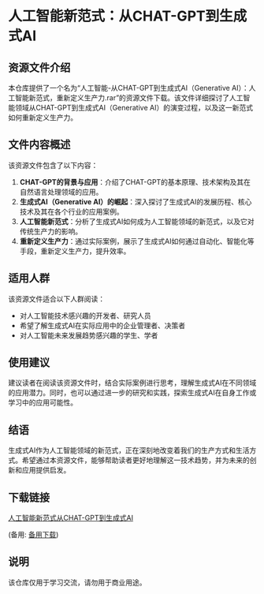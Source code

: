 # 人工智能新范式：从CHAT-GPT到生成式AI

## 资源文件介绍

本仓库提供了一个名为“人工智能-从CHAT-GPT到生成式AI（Generative AI）：人工智能新范式，重新定义生产力.rar”的资源文件下载。该文件详细探讨了人工智能领域从CHAT-GPT到生成式AI（Generative AI）的演变过程，以及这一新范式如何重新定义生产力。

## 文件内容概述

该资源文件包含了以下内容：

1. **CHAT-GPT的背景与应用**：介绍了CHAT-GPT的基本原理、技术架构及其在自然语言处理领域的应用。
2. **生成式AI（Generative AI）的崛起**：深入探讨了生成式AI的发展历程、核心技术及其在各个行业的应用案例。
3. **人工智能新范式**：分析了生成式AI如何成为人工智能领域的新范式，以及它对传统生产力的影响。
4. **重新定义生产力**：通过实际案例，展示了生成式AI如何通过自动化、智能化等手段，重新定义生产力，提升效率。

## 适用人群

该资源文件适合以下人群阅读：

- 对人工智能技术感兴趣的开发者、研究人员
- 希望了解生成式AI在实际应用中的企业管理者、决策者
- 对人工智能未来发展趋势感兴趣的学生、学者

## 使用建议

建议读者在阅读该资源文件时，结合实际案例进行思考，理解生成式AI在不同领域的应用潜力。同时，也可以通过进一步的研究和实践，探索生成式AI在自身工作或学习中的应用可能性。

## 结语

生成式AI作为人工智能领域的新范式，正在深刻地改变着我们的生产方式和生活方式。希望通过本资源文件，能够帮助读者更好地理解这一技术趋势，并为未来的创新和应用提供启发。

## 下载链接
[人工智能新范式从CHAT-GPT到生成式AI](https://pan.quark.cn/s/af884422d22c) 

(备用: [备用下载](https://pan.baidu.com/s/1O6Nx8SEmDkGiF2-0L8lZdQ?pwd=1234))

## 说明

该仓库仅用于学习交流，请勿用于商业用途。

